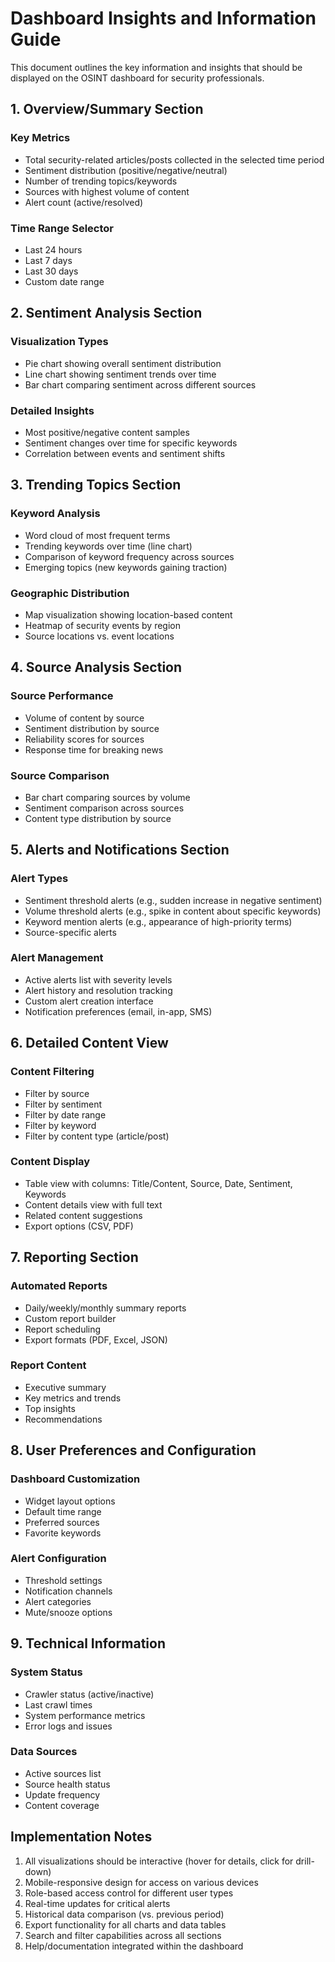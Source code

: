 # Dashboard Insights and Information Guide

This document outlines the key information and insights that should be displayed on the OSINT dashboard for security professionals.

## 1. Overview/Summary Section

### Key Metrics
- Total security-related articles/posts collected in the selected time period
- Sentiment distribution (positive/negative/neutral)
- Number of trending topics/keywords
- Sources with highest volume of content
- Alert count (active/resolved)

### Time Range Selector
- Last 24 hours
- Last 7 days
- Last 30 days
- Custom date range

## 2. Sentiment Analysis Section

### Visualization Types
- Pie chart showing overall sentiment distribution
- Line chart showing sentiment trends over time
- Bar chart comparing sentiment across different sources

### Detailed Insights
- Most positive/negative content samples
- Sentiment changes over time for specific keywords
- Correlation between events and sentiment shifts

## 3. Trending Topics Section

### Keyword Analysis
- Word cloud of most frequent terms
- Trending keywords over time (line chart)
- Comparison of keyword frequency across sources
- Emerging topics (new keywords gaining traction)

### Geographic Distribution
- Map visualization showing location-based content
- Heatmap of security events by region
- Source locations vs. event locations

## 4. Source Analysis Section

### Source Performance
- Volume of content by source
- Sentiment distribution by source
- Reliability scores for sources
- Response time for breaking news

### Source Comparison
- Bar chart comparing sources by volume
- Sentiment comparison across sources
- Content type distribution by source

## 5. Alerts and Notifications Section

### Alert Types
- Sentiment threshold alerts (e.g., sudden increase in negative sentiment)
- Volume threshold alerts (e.g., spike in content about specific keywords)
- Keyword mention alerts (e.g., appearance of high-priority terms)
- Source-specific alerts

### Alert Management
- Active alerts list with severity levels
- Alert history and resolution tracking
- Custom alert creation interface
- Notification preferences (email, in-app, SMS)

## 6. Detailed Content View

### Content Filtering
- Filter by source
- Filter by sentiment
- Filter by date range
- Filter by keyword
- Filter by content type (article/post)

### Content Display
- Table view with columns: Title/Content, Source, Date, Sentiment, Keywords
- Content details view with full text
- Related content suggestions
- Export options (CSV, PDF)

## 7. Reporting Section

### Automated Reports
- Daily/weekly/monthly summary reports
- Custom report builder
- Report scheduling
- Export formats (PDF, Excel, JSON)

### Report Content
- Executive summary
- Key metrics and trends
- Top insights
- Recommendations

## 8. User Preferences and Configuration

### Dashboard Customization
- Widget layout options
- Default time range
- Preferred sources
- Favorite keywords

### Alert Configuration
- Threshold settings
- Notification channels
- Alert categories
- Mute/snooze options

## 9. Technical Information

### System Status
- Crawler status (active/inactive)
- Last crawl times
- System performance metrics
- Error logs and issues

### Data Sources
- Active sources list
- Source health status
- Update frequency
- Content coverage

## Implementation Notes

1. All visualizations should be interactive (hover for details, click for drill-down)
2. Mobile-responsive design for access on various devices
3. Role-based access control for different user types
4. Real-time updates for critical alerts
5. Historical data comparison (vs. previous period)
6. Export functionality for all charts and data tables
7. Search and filter capabilities across all sections
8. Help/documentation integrated within the dashboard
